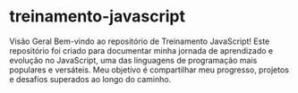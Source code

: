 # treinamento-javascript
Visão Geral
Bem-vindo ao repositório de Treinamento JavaScript! Este repositório foi criado para documentar minha jornada de aprendizado e evolução no JavaScript, uma das linguagens de programação mais populares e versáteis. Meu objetivo é compartilhar meu progresso, projetos e desafios superados ao longo do caminho.
